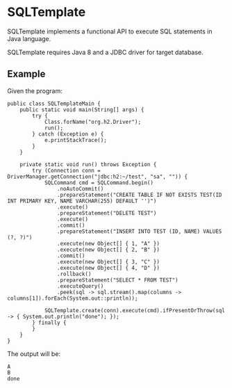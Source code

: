 # SQLTemplate

SQLTemplate implements a functional API to execute SQL statements in Java language.

SQLTemplate requires Java 8 and a JDBC driver for target database.

## Example

Given the program:

	public class SQLTemplateMain {
		public static void main(String[] args) {
			try {
				Class.forName("org.h2.Driver");
				run();
			} catch (Exception e) {
				e.printStackTrace();
			}
		}
		
		private static void run() throws Exception {
			try (Connection conn = DriverManager.getConnection("jdbc:h2:~/test", "sa", "")) {
				SQLCommand cmd = SQLCommand.begin()
					.noAutoCommit() 
					.prepareStatement("CREATE TABLE IF NOT EXISTS TEST(ID INT PRIMARY KEY, NAME VARCHAR(255) DEFAULT '')") 
					.execute() 
					.prepareStatement("DELETE TEST") 
					.execute() 
					.commit()
					.prepareStatement("INSERT INTO TEST (ID, NAME) VALUES (?, ?)")
					.execute(new Object[] { 1, "A" }) 
					.execute(new Object[] { 2, "B" })
					.commit()
					.execute(new Object[] { 3, "C" })
					.execute(new Object[] { 4, "D" })
					.rollback()
					.prepareStatement("SELECT * FROM TEST")
					.executeQuery()
					.peek(sql -> sql.stream().map(columns -> columns[1]).forEach(System.out::println)); 
				
				SQLTemplate.create(conn).execute(cmd).ifPresentOrThrow(sql -> { System.out.println("done"); });
			} finally {
			}
		}
	}
		
The output will be:

	A
	B
	done
